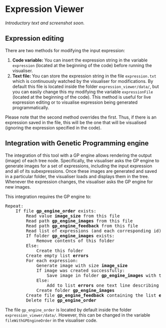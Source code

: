 # Expression Viewer

_Introductory text and screenshot soon._

## Expression editing

There are two methods for modifying the input expression:

1. **Code variable:** You can insert the expression string in the variable `expression` (located at the beginning of the code) before running the visualiser.
2. **Text file:** You can store the expression string in the file `expression.txt` which is continuously watched by the visualiser for modifications. By default this file is located inside the folder `expression_viewer/data/`, but you can easily change this my modifying the variable `expressionFile` (located at the beginning of the code). This method is useful for live expression editing or to visualise expression being generated programmatically.

Please note that the second method overrides the first. Thus, if there is an expression saved in the file, this will be the one that will be visualised (ignoring the expression specified in the code).

## Integration with Genetic Programming engine

The integration of this tool with a GP engine allows rendering the output (image) of each tree node. Specifically, the visualiser asks the GP engine to generate images for a set of expressions, including the input expression and all of its subexpressions. Once these images are generated and saved in a particular folder, the visualiser loads and displays them in the tree. Whenever the expression changes, the visualiser asks the GP engine for new images.

This integration requires the GP engine to:

<pre>
Repeat:
    If file <b>gp_engine_order</b> exists:
        Read value <b>image_size</b> from this file
        Read path <b>gp_engine_images</b> from this file
        Read path <b>gp_engine_feedback</b> from this file
        Read list of expressions (and each corresponding id) from this file
        If folder <b>gp_engine_images</b> exists:
            Remove contents of this folder
        Else:
            Create this folder
        Create empty list <b>errors</b>
        For each expression:
            Generate image with size <b>image_size</b>
            If image was created successfully:
                Save image in folder <b>gp_engine_images</b> with the filename <b><i>id</i>.png</b>
            Else:
                Add to list <b>errors</b> one text line describing the error that occured        
            Create folder <b>gp_engine_images</b>
        Create file <b>gp_engine_feedback</b> containing the list <b>errors</b>
        Delete file <b>gp_engine_order</b>
</pre>

The file `gp_engine_order` is located by default inside the folder `expression_viewer/data/`. However, this can be changed in the variable `fileWithGPEngineOrder` in the visualiser code.
